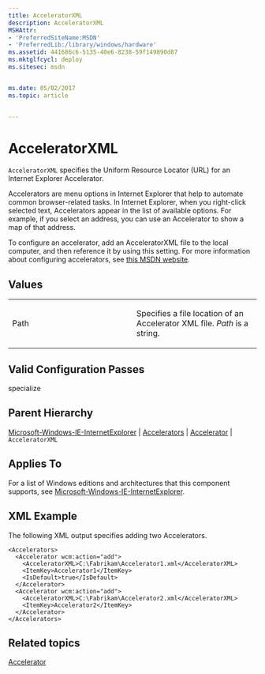 ```yaml
---
title: AcceleratorXML
description: AcceleratorXML
MSHAttr:
- 'PreferredSiteName:MSDN'
- 'PreferredLib:/library/windows/hardware'
ms.assetid: 441686c6-5135-40e6-8238-59f149890d87
ms.mktglfcycl: deploy
ms.sitesec: msdn


ms.date: 05/02/2017
ms.topic: article


---
```


# AcceleratorXML


`AcceleratorXML` specifies the Uniform Resource Locator (URL) for an Internet Explorer Accelerator.

Accelerators are menu options in Internet Explorer that help to automate common browser-related tasks. In Internet Explorer, when you right-click selected text, Accelerators appear in the list of available options. For example, if you select an address, you can use an Accelerator to show a map of that address.

To configure an accelerator, add an AcceleratorXML file to the local computer, and then reference it by using this setting. For more information about configuring accelerators, see [this MSDN website](http://go.microsoft.com/fwlink/?LinkId=130617).

## Values


<table>
<colgroup>
<col width="50%" />
<col width="50%" />
</colgroup>
<tbody>
<tr class="odd">
<td><p>Path</p></td>
<td><p>Specifies a file location of an Accelerator XML file. <em>Path</em> is a string.</p></td>
</tr>
</tbody>
</table>

 

## Valid Configuration Passes


specialize

## Parent Hierarchy


[Microsoft-Windows-IE-InternetExplorer](microsoft-windows-ie-internetexplorer.md) | [Accelerators](microsoft-windows-ie-internetexplorer-accelerators.md) | [Accelerator](microsoft-windows-ie-internetexplorer-accelerators-accelerator.md) | `AcceleratorXML`

## Applies To


For a list of Windows editions and architectures that this component supports, see [Microsoft-Windows-IE-InternetExplorer](microsoft-windows-ie-internetexplorer.md).

## XML Example


The following XML output specifies adding two Accelerators.

```
<Accelerators>
  <Accelerator wcm:action="add">
    <AcceleratorXML>C:\Fabrikam\Accelerator1.xml</AcceleratorXML>
    <ItemKey>Accelerator1</ItemKey> 
    <IsDefault>true</IsDefault> 
  </Accelerator>
  <Accelerator wcm:action="add">
    <AcceleratorXML>C:\Fabrikam\Accelerator2.xml</AcceleratorXML> 
    <ItemKey>Accelerator2</ItemKey> 
  </Accelerator>
</Accelerators>
```

## Related topics


[Accelerator](microsoft-windows-ie-internetexplorer-accelerators-accelerator.md)

 

 







